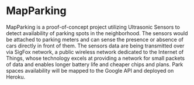 # MapParking
MapParking is a proof-of-concept project utilizing Ultrasonic Sensors to detect availability of parking spots in the neighborhood. The sensors would be attached to parking meters and can sense the presence or absence of cars directly in front of them. The sensors data are being transmitted over via SigFox network, a public wireless network dedicated to the Internet of Things, whose technology excels at providing a network for small packets of data and enables longer battery life and cheaper chips and plans. Park spaces availability will be mapped to the Google API and deployed on Heroku.
